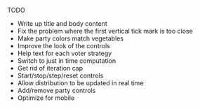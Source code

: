 TODO
- Write up title and body content
- Fix the problem where the first vertical tick mark is too close
- Make party colors match vegetables
- Improve the look of the controls
- Help text for each voter strategy
- Switch to just in time computation
- Get rid of iteration cap
- Start/stop/step/reset controls
- Allow distribution to be updated in real time
- Add/remove party controls
- Optimize for mobile
